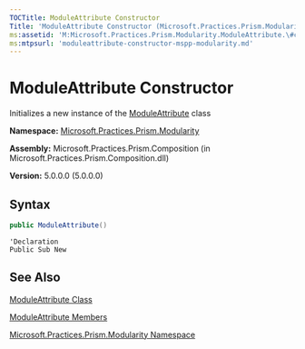 ```yaml
---
TOCTitle: ModuleAttribute Constructor
Title: 'ModuleAttribute Constructor (Microsoft.Practices.Prism.Modularity)'
ms:assetid: 'M:Microsoft.Practices.Prism.Modularity.ModuleAttribute.\#ctor'
ms:mtpsurl: 'moduleattribute-constructor-mspp-modularity.md'
---
```



# ModuleAttribute Constructor

Initializes a new instance of the [ModuleAttribute](https://msdn.microsoft.com/library/microsoft.practices.prism.modularity.moduleattribute) class

**Namespace:** [Microsoft.Practices.Prism.Modularity](https://msdn.microsoft.com/library/microsoft.practices.prism.modularity)

**Assembly:** Microsoft.Practices.Prism.Composition (in Microsoft.Practices.Prism.Composition.dll)

**Version:** 5.0.0.0 (5.0.0.0)

## Syntax

```C#
public ModuleAttribute()
```

```VB
'Declaration
Public Sub New
```

## See Also

[ModuleAttribute Class](https://msdn.microsoft.com/library/microsoft.practices.prism.modularity.moduleattribute)

[ModuleAttribute Members](https://msdn.microsoft.com/allmembers.t:microsoft.practices.prism.modularity.moduleattribute)

[Microsoft.Practices.Prism.Modularity Namespace](https://msdn.microsoft.com/library/microsoft.practices.prism.modularity)
